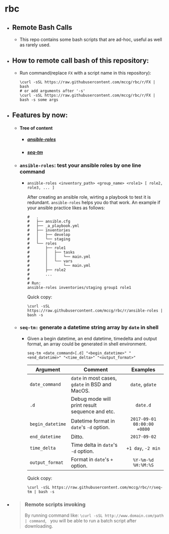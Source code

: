 # rbc
- ## Remote Bash Calls
  - This repo contains some bash scripts that are
    ad-hoc, useful as well as rarely used.

- ## How to remote call bash of this repository:
  - Run command(replace ``FX`` with a script name in this repository):
    ```shell
    \curl -sSL https://raw.githubusercontent.com/mccg/rbc/r/FX | bash
    # or add arguments after '-s'
    \curl -sSL https://raw.githubusercontent.com/mccg/rbc/r/FX | bash -s some args
    ```

- ## Features by now:
  - #### Tree of content
    - ##### [ansible-roles](#user-content-ansible-roles-test-your-ansible-roles-by-one-line-command)
    - ##### [seq-tm](#user-content-seq-tm-generate-a-datetime-string-array-by-date-in-shell)

  - ### `ansible-roles`: test your ansible roles by one line command
    - ```shell
      ansible-roles <inventory_path> <group_name> <role1> [ role2, role3, ... ]
      ```
      After creating an ansible role, wirting a playbook to test it is redundant.
      `ansible-roles` helps you do that work.
      An example if your ansible practice likes as follows:

      ```shell
      #   .
      #   ├── ansible.cfg
      #   ├── _a_playbook.yml
      #   ├── inventories
      #   │   ├── develop
      #   │   └── staging
      #   └── roles
      #       ├── role1
      #       │   ├── tasks
      #       │   │   └── main.yml
      #       │   └── vars
      #       │       └── main.yml
      #       ├── role2
      #       ...
      #
      # Run:
      ansible-roles inventories/staging group1 role1
      ```
      Quick copy:
      ```shell
      \curl -sSL https://raw.githubusercontent.com/mccg/rbc/r/ansible-roles | bash -s
      ```
      
  - ### `seq-tm:` generate a datetime string array by `date` in shell
    - Given a begin datetime, an end datetime, timedelta and output format,
      an array could be generated in shell environment.

      ```shell
      seq-tm <date_command>[.d] "<begin_datetime>" "<end_datetime>" "<time_delta>" "<output_format>"
      ```
      | Argument         | Comment  | Examples |
      | ---              | ---      | :---:    |
      | `date_command`   | `date` in most cases, `gdate` in BSD and MacOS. | `date`, `gdate`
      | `.d`             | Debug mode will print result sequence and etc.  | `date.d`
      | `begin_datetime` | Datetime format in `date`'s `-d` option.        | `2017-09-01 08:00:00 +0800`
      | `end_datetime`   | Ditto.                                          | `2017-09-02`
      | `time_delta`     | Time delta in `date`'s `-d` option.             | `+1 day`, `-2 min`
      | `output_format`  | Format in     `date`'s `+` option.              | `%Y-%m-%d %H:%M:%S`

      Quick copy:
      ```shell
      \curl -sSL https://raw.githubusercontent.com/mccg/rbc/r/seq-tm | bash -s
      ```

- > ### Remote scripts invoking
  > By running command like: ``\curl -sSL http://www.domain.com/path | command``,
    you will be able to run a batch script after downloading.
